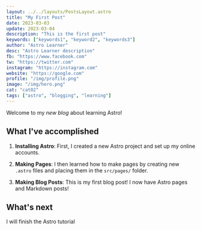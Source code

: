 ```yaml
---
layout: ../../layouts/PostsLayout.astro
title: "My First Post"
date: 2023-03-03
update: 2023-03-04
description: "This is the first post"
keywords: ["keywords1", "keyword2", "keywords3"]
author: "Astro Learner"
desc: "Astro Learner description"
fb: "https://www.facebook.com"
tw: "https://twitter.com"
instagram: "https://instagram.com"
website: "https://google.com"
profile: "/img/profile.png"
image: "/img/hero.png"
cat: "cat02"
tags: ["astro", "blogging", "learning"]
---
```


Welcome to my _new blog_ about learning Astro!

## What I've accomplished

1. **Installing Astro**: First, I created a new Astro project and set up my online accounts.

2. **Making Pages**: I then learned how to make pages by creating new `.astro` files and placing them in the `src/pages/` folder.

3. **Making Blog Posts**: This is my first blog post! I now have Astro pages and Markdown posts!

## What's next

I will finish the Astro tutorial

